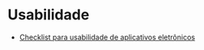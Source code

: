 # Usabilidade
* [Checklist para usabilidade de aplicativos eletrônicos](https://github.com/GabrielMarquesdaSilva/Catalogo-de-Tecnicas-de-Checklist/blob/Usabilidade/Checklist%20para%20usabilidade%20de%20aplicativos%20eletr%C3%B4nicos%20.md)
